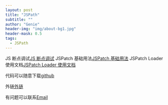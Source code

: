 ```yaml
---
layout: post
title: "JSPath"
subtitle: ""
author: "Genie"
header-img: "img/about-bg1.jpg"
header-mask: 0.5
tags:
  - JSPath
---
```


JS 断点调试[JS 断点调试](https://github.com/bang590/JSPatch/wiki/JS-%E6%96%AD%E7%82%B9%E8%B0%83%E8%AF%95)
JSPatch 基础用法[JSPatch 基础用法](https://github.com/bang590/JSPatch/wiki/JSPatch-%E5%9F%BA%E7%A1%80%E7%94%A8%E6%B3%95)
JSPatch Loader 使用文档[JSPatch Loader 使用文档](https://github.com/bang590/JSPatch/wiki/JSPatch-Loader-%E4%BD%BF%E7%94%A8%E6%96%87%E6%A1%A3)

代码可以随意下载[github](https://github.com/Gensun/OttoJSPath)

外链[外链](https://www.jianshu.com/p/b3e697d2548b)

有问题可以联系[Email](mailto:ep_chengsun@aliyun.com)
